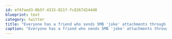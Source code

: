 ```yaml
---
id: ef4faed3-0b5f-4315-821f-fc8267d244d8
blueprint: text
category: twitter
title: "Everyone has a friend who sends 5MB 'joke' attachments through email.  Don't be that guy."
caption: "Everyone has a friend who sends 5MB 'joke' attachments through email.  Don't be that guy."
---
```

